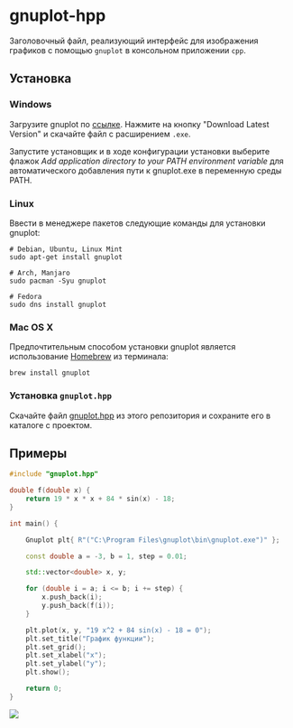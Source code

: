 # gnuplot-hpp

Заголовочный файл, реализующий интерфейс для изображения графиков с помощью `gnuplot` в консольном приложении `cpp`.

## Установка

### Windows

Загрузите gnuplot по [ссылке](https://sourceforge.net/projects/gnuplot/files/gnuplot/). Нажмите на кнопку "Download Latest Version" и скачайте файл с расширением `.exe`.

Запустите установщик и в ходе конфигурации установки выберите флажок *Add application directory to your PATH environment variable* для автоматического добавления пути к gnuplot.exe в переменную среды PATH.

### Linux

Ввести в менеджере пакетов следующие команды для установки gnuplot:

    # Debian, Ubuntu, Linux Mint
    sudo apt-get install gnuplot
    
    # Arch, Manjaro
    sudo pacman -Syu gnuplot
    
    # Fedora
    sudo dns install gnuplot

### Mac OS X

Предпочтительным способом установки gnuplot является использование [Homebrew](https://formulae.brew.sh/formula/gnuplot) из терминала:

    brew install gnuplot

### Установка `gnuplot.hpp`

Скачайте файл [gnuplot.hpp](https://github.com/LeoKhariton/gnuplot-hpp/blob/master/gnuplot.hpp) из этого репозитория и сохраните его в каталоге с проектом.

## Примеры

```cpp
#include "gnuplot.hpp"

double f(double x) {
	return 19 * x * x + 84 * sin(x) - 18;
}

int main() {

	Gnuplot plt{ R"("C:\Program Files\gnuplot\bin\gnuplot.exe")" };

	const double a = -3, b = 1, step = 0.01;

	std::vector<double> x, y;

	for (double i = a; i <= b; i += step) {
		x.push_back(i);
		y.push_back(f(i));
	}

	plt.plot(x, y, "19 x^2 + 84 sin(x) - 18 = 0");
	plt.set_title("График функции");
	plt.set_grid();
	plt.set_xlabel("x");
	plt.set_ylabel("y");
	plt.show();

	return 0;
}
```

![](https://github.com/user-attachments/assets/672e560a-7b00-47e5-862a-876d1d205d5f)